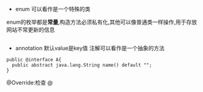 

- enum
可以看作是一个特殊的类

enum的枚举都是**常量**,构造方法必须私有化,其他可以像普通类一样操作,用于存放网站不常更新的信息
```java

```
- annotation
默认value是key值
注解可以看作是一个抽象的方法
```
public @interface A{
  public abstract java.lang.String name() default "";
}
```
@Override:检查
@

